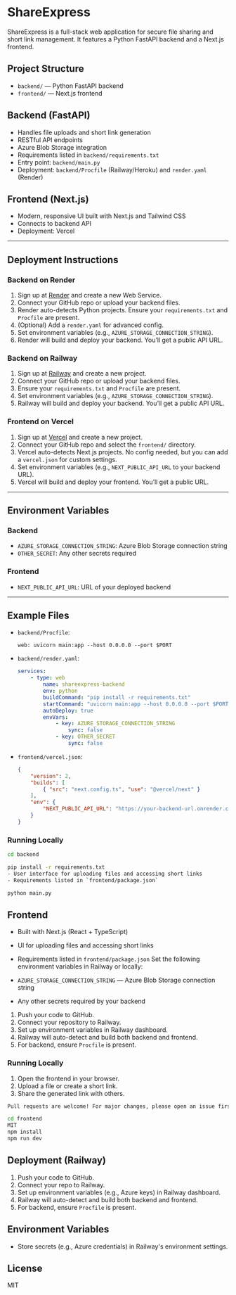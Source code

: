 # ShareExpress

ShareExpress is a full-stack web application for secure file sharing and short link management. It features a Python FastAPI backend and a Next.js frontend.

## Project Structure

- `backend/` — Python FastAPI backend
- `frontend/` — Next.js frontend

## Backend (FastAPI)

- Handles file uploads and short link generation
- RESTful API endpoints
- Azure Blob Storage integration
- Requirements listed in `backend/requirements.txt`
- Entry point: `backend/main.py`
- Deployment: `backend/Procfile` (Railway/Heroku) and `render.yaml` (Render)

## Frontend (Next.js)

- Modern, responsive UI built with Next.js and Tailwind CSS
- Connects to backend API
- Deployment: Vercel

---

## Deployment Instructions

### Backend on Render

1. Sign up at [Render](https://render.com) and create a new Web Service.
2. Connect your GitHub repo or upload your backend files.
3. Render auto-detects Python projects. Ensure your `requirements.txt` and `Procfile` are present.
4. (Optional) Add a `render.yaml` for advanced config.
5. Set environment variables (e.g., `AZURE_STORAGE_CONNECTION_STRING`).
6. Render will build and deploy your backend. You’ll get a public API URL.

### Backend on Railway

1. Sign up at [Railway](https://railway.app) and create a new project.
2. Connect your GitHub repo or upload your backend files.
3. Ensure your `requirements.txt` and `Procfile` are present.
4. Set environment variables (e.g., `AZURE_STORAGE_CONNECTION_STRING`).
5. Railway will build and deploy your backend. You’ll get a public API URL.

### Frontend on Vercel

1. Sign up at [Vercel](https://vercel.com) and create a new project.
2. Connect your GitHub repo and select the `frontend/` directory.
3. Vercel auto-detects Next.js projects. No config needed, but you can add a `vercel.json` for custom settings.
4. Set environment variables (e.g., `NEXT_PUBLIC_API_URL` to your backend URL).
5. Vercel will build and deploy your frontend. You’ll get a public URL.

---

## Environment Variables

### Backend
- `AZURE_STORAGE_CONNECTION_STRING`: Azure Blob Storage connection string
- `OTHER_SECRET`: Any other secrets required

### Frontend
- `NEXT_PUBLIC_API_URL`: URL of your deployed backend

---

## Example Files

- `backend/Procfile`:
	```
	web: uvicorn main:app --host 0.0.0.0 --port $PORT
	```
- `backend/render.yaml`:
	```yaml
	services:
		- type: web
			name: shareexpress-backend
			env: python
			buildCommand: "pip install -r requirements.txt"
			startCommand: "uvicorn main:app --host 0.0.0.0 --port $PORT"
			autoDeploy: true
			envVars:
				- key: AZURE_STORAGE_CONNECTION_STRING
					sync: false
				- key: OTHER_SECRET
					sync: false
	```
- `frontend/vercel.json`:
	```json
	{
		"version": 2,
		"builds": [
			{ "src": "next.config.ts", "use": "@vercel/next" }
		],
		"env": {
			"NEXT_PUBLIC_API_URL": "https://your-backend-url.onrender.com"
		}
	}
	```

 ### Running Locally
 ```bash
 cd backend

 pip install -r requirements.txt
- User interface for uploading files and accessing short links
- Requirements listed in `frontend/package.json`

 python main.py
 ```

 ## Frontend
 - Built with Next.js (React + TypeScript)
 - UI for uploading files and accessing short links

 - Requirements listed in `frontend/package.json`
Set the following environment variables in Railway or locally:
- `AZURE_STORAGE_CONNECTION_STRING` — Azure Blob Storage connection string
- Any other secrets required by your backend


1. Push your code to GitHub.
2. Connect your repository to Railway.
3. Set up environment variables in Railway dashboard.
4. Railway will auto-detect and build both backend and frontend.
5. For backend, ensure `Procfile` is present.

 ### Running Locally
1. Open the frontend in your browser.
2. Upload a file or create a short link.
3. Share the generated link with others.

 ```bash
Pull requests are welcome! For major changes, please open an issue first to discuss what you would like to change.

 cd frontend
MIT
 npm install
 npm run dev
 ```

 ## Deployment (Railway)
 1. Push your code to GitHub.
 2. Connect your repo to Railway.
 3. Set up environment variables (e.g., Azure keys) in Railway dashboard.
 4. Railway will auto-detect and build both backend and frontend.
 5. For backend, ensure `Procfile` is present.

 ## Environment Variables
 - Store secrets (e.g., Azure credentials) in Railway's environment settings.

 ## License
 MIT

